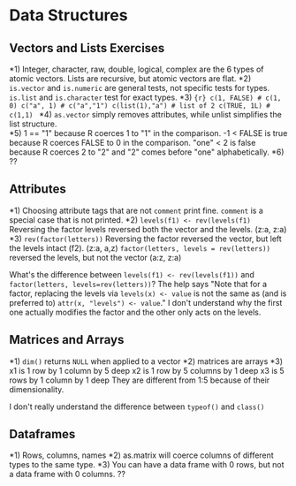 # Data Structures

## Vectors and Lists Exercises

*1) Integer, character, raw, double, logical, complex are the 6 types of atomic vectors. Lists are recursive, but atomic vectors are flat.
*2) `is.vector` and `is.numeric` are general tests, not specific tests for types. `is.list` and `is.character` test for exact types.
*3) ```{r}
    c(1, FALSE) # c(1, 0)
    c("a", 1) # c("a","1")
    c(list(1),"a") # list of 2
    c(TRUE, 1L) # c(1,1)
    ```
*4) `as.vector` simply removes attributes, while unlist simplifies the list structure.   
*5) 1 == "1" because R coerces 1 to "1" in the comparison. -1 < FALSE is true because  R coerces FALSE to 0 in the comparison. "one" < 2 is false because R coerces 2 to "2" and "2" comes before "one" alphabetically.
*6) ??

## Attributes

*1) Choosing attribute tags that are not `comment` print fine. `comment` is a special case that is not printed.
*2) `levels(f1) <- rev(levels(f1)` Reversing the factor levels reversed both the vector and the levels. (z:a, z:a)
*3) `rev(factor(letters))` Reversing the factor reversed the vector, but left the levels intact (f2). (z:a, a,z)
`factor(letters, levels = rev(letters))` reversed the levels, but not the vector (a:z, z:a)

What's the difference between `levels(f1) <- rev(levels(f1))` and `factor(letters, levels=rev(letters))`? The help says "Note that for a factor, replacing the levels via `levels(x) <- value` is not the same as (and is preferred to) `attr(x, "levels") <- value`." I don't understand why the first one actually modifies the factor and the other only acts on the levels.

## Matrices and Arrays

*1) `dim()` returns `NULL` when applied to a vector
*2) matrices are arrays
*3) x1 is 1 row by 1 column by 5 deep
    x2 is 1 row by 5 columns by 1 deep
    x3 is 5 rows by 1 column by 1 deep
    They are different from 1:5 because of their dimensionality.

I don't really understand the difference between `typeof()` and `class()`

## Dataframes
*1) Rows, columns, names
*2) as.matrix will coerce columns of different types to the same type.
*3) You can have a data frame with 0 rows, but not a data frame with 0 columns. ??
